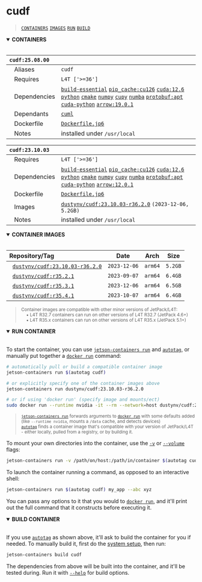 # cudf

> [`CONTAINERS`](#user-content-containers) [`IMAGES`](#user-content-images) [`RUN`](#user-content-run) [`BUILD`](#user-content-build)

<details open>
<summary><b><a id="containers">CONTAINERS</a></b></summary>
<br>

| **`cudf:25.08.00`** | |
| :-- | :-- |
| &nbsp;&nbsp;&nbsp;Aliases | `cudf` |
| &nbsp;&nbsp;&nbsp;Requires | `L4T ['>=36']` |
| &nbsp;&nbsp;&nbsp;Dependencies | [`build-essential`](/packages/build/build-essential) [`pip_cache:cu126`](/packages/cuda/cuda) [`cuda:12.6`](/packages/cuda/cuda) [`python`](/packages/build/python) [`cmake`](/packages/build/cmake/cmake_pip) [`numpy`](/packages/numeric/numpy) [`cupy`](/packages/numeric/cupy) [`numba`](/packages/numeric/numba) [`protobuf:apt`](/packages/build/protobuf/protobuf_apt) [`cuda-python`](/packages/cuda/cuda-python) [`arrow:19.0.1`](/packages/numeric/arrow) |
| &nbsp;&nbsp;&nbsp;Dependants | [`cuml`](/packages/ml/rapids/cuml) |
| &nbsp;&nbsp;&nbsp;Dockerfile | [`Dockerfile.jp6`](Dockerfile.jp6) |
| &nbsp;&nbsp;&nbsp;Notes | installed under `/usr/local` |

| **`cudf:23.10.03`** | |
| :-- | :-- |
| &nbsp;&nbsp;&nbsp;Requires | `L4T ['>=36']` |
| &nbsp;&nbsp;&nbsp;Dependencies | [`build-essential`](/packages/build/build-essential) [`pip_cache:cu126`](/packages/cuda/cuda) [`cuda:12.6`](/packages/cuda/cuda) [`python`](/packages/build/python) [`cmake`](/packages/build/cmake/cmake_pip) [`numpy`](/packages/numeric/numpy) [`cupy`](/packages/numeric/cupy) [`numba`](/packages/numeric/numba) [`protobuf:apt`](/packages/build/protobuf/protobuf_apt) [`cuda-python`](/packages/cuda/cuda-python) [`arrow:12.0.1`](/packages/numeric/arrow) |
| &nbsp;&nbsp;&nbsp;Dockerfile | [`Dockerfile.jp6`](Dockerfile.jp6) |
| &nbsp;&nbsp;&nbsp;Images | [`dustynv/cudf:23.10.03-r36.2.0`](https://hub.docker.com/r/dustynv/cudf/tags) `(2023-12-06, 5.2GB)` |
| &nbsp;&nbsp;&nbsp;Notes | installed under `/usr/local` |

</details>

<details open>
<summary><b><a id="images">CONTAINER IMAGES</a></b></summary>
<br>

| Repository/Tag | Date | Arch | Size |
| :-- | :--: | :--: | :--: |
| &nbsp;&nbsp;[`dustynv/cudf:23.10.03-r36.2.0`](https://hub.docker.com/r/dustynv/cudf/tags) | `2023-12-06` | `arm64` | `5.2GB` |
| &nbsp;&nbsp;[`dustynv/cudf:r35.2.1`](https://hub.docker.com/r/dustynv/cudf/tags) | `2023-09-07` | `arm64` | `6.4GB` |
| &nbsp;&nbsp;[`dustynv/cudf:r35.3.1`](https://hub.docker.com/r/dustynv/cudf/tags) | `2023-12-06` | `arm64` | `6.5GB` |
| &nbsp;&nbsp;[`dustynv/cudf:r35.4.1`](https://hub.docker.com/r/dustynv/cudf/tags) | `2023-10-07` | `arm64` | `6.4GB` |

> <sub>Container images are compatible with other minor versions of JetPack/L4T:</sub><br>
> <sub>&nbsp;&nbsp;&nbsp;&nbsp;• L4T R32.7 containers can run on other versions of L4T R32.7 (JetPack 4.6+)</sub><br>
> <sub>&nbsp;&nbsp;&nbsp;&nbsp;• L4T R35.x containers can run on other versions of L4T R35.x (JetPack 5.1+)</sub><br>
</details>

<details open>
<summary><b><a id="run">RUN CONTAINER</a></b></summary>
<br>

To start the container, you can use [`jetson-containers run`](/docs/run.md) and [`autotag`](/docs/run.md#autotag), or manually put together a [`docker run`](https://docs.docker.com/engine/reference/commandline/run/) command:
```bash
# automatically pull or build a compatible container image
jetson-containers run $(autotag cudf)

# or explicitly specify one of the container images above
jetson-containers run dustynv/cudf:23.10.03-r36.2.0

# or if using 'docker run' (specify image and mounts/ect)
sudo docker run --runtime nvidia -it --rm --network=host dustynv/cudf:23.10.03-r36.2.0
```
> <sup>[`jetson-containers run`](/docs/run.md) forwards arguments to [`docker run`](https://docs.docker.com/engine/reference/commandline/run/) with some defaults added (like `--runtime nvidia`, mounts a `/data` cache, and detects devices)</sup><br>
> <sup>[`autotag`](/docs/run.md#autotag) finds a container image that's compatible with your version of JetPack/L4T - either locally, pulled from a registry, or by building it.</sup>

To mount your own directories into the container, use the [`-v`](https://docs.docker.com/engine/reference/commandline/run/#volume) or [`--volume`](https://docs.docker.com/engine/reference/commandline/run/#volume) flags:
```bash
jetson-containers run -v /path/on/host:/path/in/container $(autotag cudf)
```
To launch the container running a command, as opposed to an interactive shell:
```bash
jetson-containers run $(autotag cudf) my_app --abc xyz
```
You can pass any options to it that you would to [`docker run`](https://docs.docker.com/engine/reference/commandline/run/), and it'll print out the full command that it constructs before executing it.
</details>
<details open>
<summary><b><a id="build">BUILD CONTAINER</b></summary>
<br>

If you use [`autotag`](/docs/run.md#autotag) as shown above, it'll ask to build the container for you if needed.  To manually build it, first do the [system setup](/docs/setup.md), then run:
```bash
jetson-containers build cudf
```
The dependencies from above will be built into the container, and it'll be tested during.  Run it with [`--help`](/jetson_containers/build.py) for build options.
</details>
